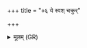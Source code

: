 +++
title = "०६ ये स्वश् चक्रुर्"

+++
<details><summary>मूलम् (GR)</summary>

ये स्वश् चक्रुर् ये स्वर् जज्ञुः ।  
तेभ्यः स्वःकृद्भ्यः स्वःकारेभ्यो ऽमुम् आमुष्यायणम् अमुष्याः पुत्रम् आ वृश्चामि ।  
ते स्वःकृतः स्वःकारा अमुम् आमुष्यायणम् अमुष्याः पुत्रं परा भावयन्तु ॥
</details>